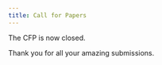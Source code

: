 ```yaml
---
title: Call for Papers
---
```


The CFP is now closed.

Thank you for all your amazing submissions.
